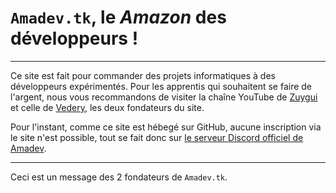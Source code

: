 # `Amadev.tk`, le *Amazon* des développeurs !

-----

Ce site est fait pour commander des projets informatiques à des développeurs expérimentés.
Pour les apprentis qui souhaitent se faire de l'argent, nous vous recommandons de visiter la chaîne YouTube de [Zuygui][1] et celle de [Vedery][2], les deux fondateurs du site.

Pour l'instant, comme ce site est hébegé sur GitHub, aucune inscription via le site n'est possible, tout se fait donc sur [le serveur Discord officiel de Amadev][3].

-----

Ceci est un message des 2 fondateurs de `Amadev.tk`.

[1]: https://www.youtube.com/channel/UC0vgVkqXb9PwJIW2es07Zgg "Chaîne YouTube de Zuygui"
[2]: https://www.youtube.com/channel/UCKrCtI4BIs70_POuTbYDzAA "Chaîne YouTube de Vedery'"
[3]: https://discord.gg/yheXwkfnWe "Serveur Discord officiel de Amadev"
